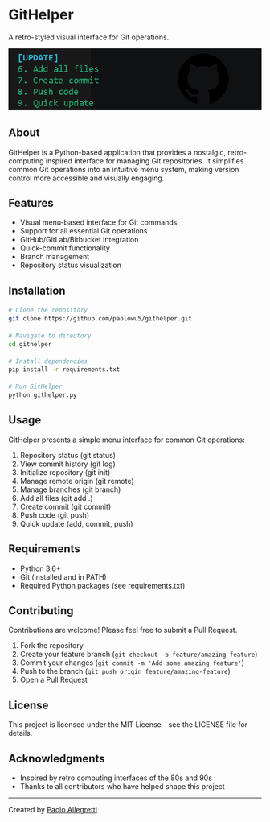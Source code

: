 # GitHelper

A retro-styled visual interface for Git operations.

![GitHelper Screenshot](banner.jpg)

## About

GitHelper is a Python-based application that provides a nostalgic, retro-computing inspired interface for managing Git repositories. It simplifies common Git operations into an intuitive menu system, making version control more accessible and visually engaging.

## Features

- Visual menu-based interface for Git commands
- Support for all essential Git operations
- GitHub/GitLab/Bitbucket integration
- Quick-commit functionality
- Branch management
- Repository status visualization

## Installation

```bash
# Clone the repository
git clone https://github.com/paolowu5/githelper.git

# Navigate to directory
cd githelper

# Install dependencies
pip install -r requirements.txt

# Run GitHelper
python githelper.py
```

## Usage

GitHelper presents a simple menu interface for common Git operations:

1. Repository status (git status)
2. View commit history (git log)
3. Initialize repository (git init)
4. Manage remote origin (git remote)
5. Manage branches (git branch)
6. Add all files (git add .)
7. Create commit (git commit)
8. Push code (git push)
9. Quick update (add, commit, push)

## Requirements

- Python 3.6+
- Git (installed and in PATH)
- Required Python packages (see requirements.txt)

## Contributing

Contributions are welcome! Please feel free to submit a Pull Request.

1. Fork the repository
2. Create your feature branch (`git checkout -b feature/amazing-feature`)
3. Commit your changes (`git commit -m 'Add some amazing feature'`)
4. Push to the branch (`git push origin feature/amazing-feature`)
5. Open a Pull Request

## License

This project is licensed under the MIT License - see the LICENSE file for details.

## Acknowledgments

- Inspired by retro computing interfaces of the 80s and 90s
- Thanks to all contributors who have helped shape this project

---

Created by [Paolo Allegretti](https://paoloallegretti.com)
